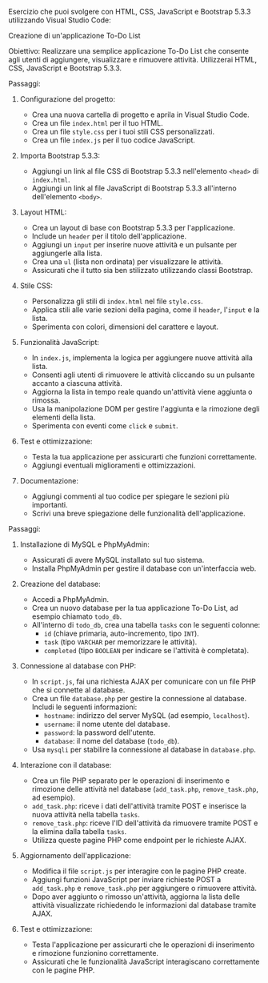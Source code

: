 Esercizio che puoi svolgere con HTML, CSS, JavaScript e Bootstrap 5.3.3 utilizzando Visual Studio Code:

Creazione di un'applicazione To-Do List

Obiettivo: Realizzare una semplice applicazione To-Do List che consente agli utenti di aggiungere, visualizzare e rimuovere attività. Utilizzerai HTML, CSS, JavaScript e Bootstrap 5.3.3.

 Passaggi:

1. Configurazione del progetto:
    - Crea una nuova cartella di progetto e aprila in Visual Studio Code.
    - Crea un file `index.html` per il tuo HTML.
    - Crea un file `style.css` per i tuoi stili CSS personalizzati.
    - Crea un file `index.js` per il tuo codice JavaScript.

2. Importa Bootstrap 5.3.3:
    - Aggiungi un link al file CSS di Bootstrap 5.3.3 nell'elemento `<head>` di `index.html`.
    - Aggiungi un link al file JavaScript di Bootstrap 5.3.3 all'interno dell'elemento `<body>`.

3. Layout HTML:
    - Crea un layout di base con Bootstrap 5.3.3 per l'applicazione.
    - Include un `header` per il titolo dell'applicazione.
    - Aggiungi un `input` per inserire nuove attività e un pulsante per aggiungerle alla lista.
    - Crea una `ul` (lista non ordinata) per visualizzare le attività.
    - Assicurati che il tutto sia ben stilizzato utilizzando classi Bootstrap.

4. Stile CSS:
    - Personalizza gli stili di `index.html` nel file `style.css`.
    - Applica stili alle varie sezioni della pagina, come il `header`, l'`input` e la lista.
    - Sperimenta con colori, dimensioni del carattere e layout.

5. Funzionalità JavaScript:
    - In `index.js`, implementa la logica per aggiungere nuove attività alla lista.
    - Consenti agli utenti di rimuovere le attività cliccando su un pulsante accanto a ciascuna attività.
    - Aggiorna la lista in tempo reale quando un'attività viene aggiunta o rimossa.
    - Usa la manipolazione DOM per gestire l'aggiunta e la rimozione degli elementi della lista.
    - Sperimenta con eventi come `click` e `submit`.

6. Test e ottimizzazione:
    - Testa la tua applicazione per assicurarti che funzioni correttamente.
    - Aggiungi eventuali miglioramenti e ottimizzazioni.

7. Documentazione:
    - Aggiungi commenti al tuo codice per spiegare le sezioni più importanti.
    - Scrivi una breve spiegazione delle funzionalità dell'applicazione.


Passaggi:

1. Installazione di MySQL e PhpMyAdmin:
    - Assicurati di avere MySQL installato sul tuo sistema.
    - Installa PhpMyAdmin per gestire il database con un'interfaccia web.

2. Creazione del database:
    - Accedi a PhpMyAdmin.
    - Crea un nuovo database per la tua applicazione To-Do List, ad esempio chiamato `todo_db`.
    - All'interno di `todo_db`, crea una tabella `tasks` con le seguenti colonne:
        - `id` (chiave primaria, auto-incremento, tipo `INT`).
        - `task` (tipo `VARCHAR` per memorizzare le attività).
        - `completed` (tipo `BOOLEAN` per indicare se l'attività è completata).

3. Connessione al database con PHP:
    - In `script.js`, fai una richiesta AJAX per comunicare con un file PHP che si connette al database.
    - Crea un file `database.php` per gestire la connessione al database. Includi le seguenti informazioni:
        - `hostname`: indirizzo del server MySQL (ad esempio, `localhost`).
        - `username`: il nome utente del database.
        - `password`: la password dell'utente.
        - `database`: il nome del database (`todo_db`).
    - Usa `mysqli` per stabilire la connessione al database in `database.php`.

4. Interazione con il database:
    - Crea un file PHP separato per le operazioni di inserimento e rimozione delle attività nel database (`add_task.php`, `remove_task.php`, ad esempio).
    - `add_task.php`: riceve i dati dell'attività tramite POST e inserisce la nuova attività nella tabella `tasks`.
    - `remove_task.php`: riceve l'ID dell'attività da rimuovere tramite POST e la elimina dalla tabella `tasks`.
    - Utilizza queste pagine PHP come endpoint per le richieste AJAX.

5. Aggiornamento dell'applicazione:
    - Modifica il file `script.js` per interagire con le pagine PHP create.
    - Aggiungi funzioni JavaScript per inviare richieste POST a `add_task.php` e `remove_task.php` per aggiungere o rimuovere attività.
    - Dopo aver aggiunto o rimosso un'attività, aggiorna la lista delle attività visualizzate richiedendo le informazioni dal database tramite AJAX.

6. Test e ottimizzazione:
    - Testa l'applicazione per assicurarti che le operazioni di inserimento e rimozione funzionino correttamente.
    - Assicurati che le funzionalità JavaScript interagiscano correttamente con le pagine PHP. 

